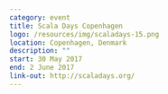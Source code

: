 ```yaml
---
category: event
title: Scala Days Copenhagen
logo: /resources/img/scaladays-15.png
location: Copenhagen, Denmark
description: ""
start: 30 May 2017
end: 2 June 2017
link-out: http://scaladays.org/
---
```

